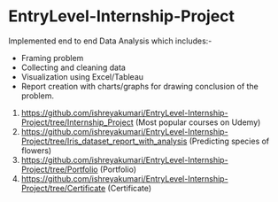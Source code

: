 # EntryLevel-Internship-Project

Implemented end to end Data Analysis which includes:-
- Framing problem 
- Collecting and cleaning data 
- Visualization using Excel/Tableau 
- Report creation with charts/graphs for drawing conclusion of the problem.

1. https://github.com/ishreyakumari/EntryLevel-Internship-Project/tree/Internship_Project (Most popular courses on Udemy)
2. https://github.com/ishreyakumari/EntryLevel-Internship-Project/tree/Iris_dataset_report_with_analysis (Predicting species of flowers)
3. https://github.com/ishreyakumari/EntryLevel-Internship-Project/tree/Portfolio (Portfolio)
4. https://github.com/ishreyakumari/EntryLevel-Internship-Project/tree/Certificate (Certificate)
